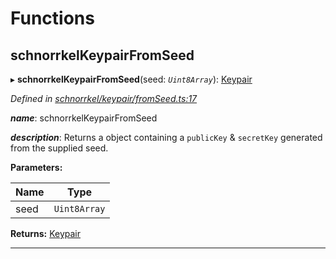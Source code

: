 

# Functions

<a id="schnorrkelkeypairfromseed"></a>

##  schnorrkelKeypairFromSeed

▸ **schnorrkelKeypairFromSeed**(seed: *`Uint8Array`*): [Keypair](_types_.md#keypair)

*Defined in [schnorrkel/keypair/fromSeed.ts:17](https://github.com/polkadot-js/common/blob/f6d05e0/packages/util-crypto/src/schnorrkel/keypair/fromSeed.ts#L17)*

*__name__*: schnorrkelKeypairFromSeed

*__description__*: Returns a object containing a `publicKey` & `secretKey` generated from the supplied seed.

**Parameters:**

| Name | Type |
| ------ | ------ |
| seed | `Uint8Array` |

**Returns:** [Keypair](_types_.md#keypair)

___

